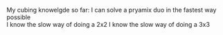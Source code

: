 My cubing knowelgde so far:
I can solve a pryamix duo in the fastest way possible\
I know the slow way of doing a 2x2
I know the slow way of doing a 3x3
